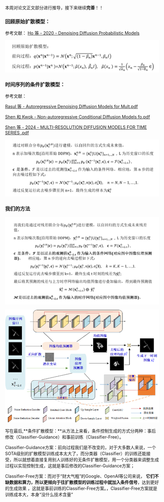 本周对论文正文部分进行推导，接下来继续**完善**！！

### 回顾原始扩散模型：

参考文献： [Ho 等 - 2020 - Denoising Diffusion Probabilistic Models](img/1.pdf) 

![1712157834462](img/1712157834462.png)

###  时间序列的条件扩散模型：

参考文献：

 [Rasul 等 - Autoregressive Denoising Diffusion Models for Mult.pdf](img/2.pdf) 

 [Shen 和 Kwok - Non-autoregressive Conditional Diffusion Models fo.pdf](img/2.pdf) 

 [Shen 等 - 2024 - MULTI-RESOLUTION DIFFUSION MODELS FOR TIME SERIES .pdf](img/3.pdf) 

![1712157887297](img/1712157887297.png) 

### 我们的方法

![1712157944849](img/1712157944849.png)

![1712157046177](img/1712157046177.png)





写在最后,**条件扩散模型：**从方法上来看，条件控制生成的方式分两种：事后修改（Classifier-Guidance）和事前训练（Classifier-Free）。 

Classifier-Guidance方案：前向过程我们是不改变的，对于大多数人来说，一个SOTA级别的扩散模型训练成本太大了，而分类器（Classifier）的训练还能接受，所以就想着直接复用别人训练好的无条件扩散模型，用一个分类器来调整生成过程以实现控制生成，这就是事后修改的Classifier-Guidance方案；

Classifier-Free方案：而对于“财大气粗”的Google、OpenAI等公司来说， **它们不缺数据和算力，所以更倾向于往扩散模型的训练过程中就加入条件信号**，达到更好的生成效果 ，这就是事前训练的Classifier-Free方案。，Classifier-Free方案就是训练成本大，本身“没什么技术含量”
